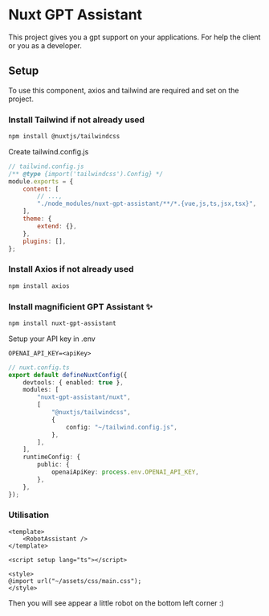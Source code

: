 # Nuxt GPT Assistant

This project gives you a gpt support on your applications. For help the client or you as a developer.

## Setup

To use this component, axios and tailwind are required and set on the project.

### Install Tailwind if not already used

```bash
npm install @nuxtjs/tailwindcss
```
Create tailwind.config.js
```js
// tailwind.config.js
/** @type {import('tailwindcss').Config} */
module.exports = {
    content: [
        // ...,
        "./node_modules/nuxt-gpt-assistant/**/*.{vue,js,ts,jsx,tsx}",
    ],
    theme: {
        extend: {},
    },
    plugins: [],
};
```

### Install Axios if not already used

```bash
npm install axios
```

### Install magnificient GPT Assistant ✨

```bash
npm install nuxt-gpt-assistant
```

Setup your API key in .env

```env
OPENAI_API_KEY=<apiKey>
```

```ts
// nuxt.config.ts
export default defineNuxtConfig({
    devtools: { enabled: true },
    modules: [
        "nuxt-gpt-assistant/nuxt",
        [
            "@nuxtjs/tailwindcss",
            {
                config: "~/tailwind.config.js",
            },
        ],
    ],
    runtimeConfig: {
        public: {
            openaiApiKey: process.env.OPENAI_API_KEY,
        },
    },
});
```

### Utilisation

```vue
<template>
    <RobotAssistant />
</template>

<script setup lang="ts"></script>

<style>
@import url("~/assets/css/main.css");
</style>
```

Then you will see appear a little robot on the bottom left corner :)
